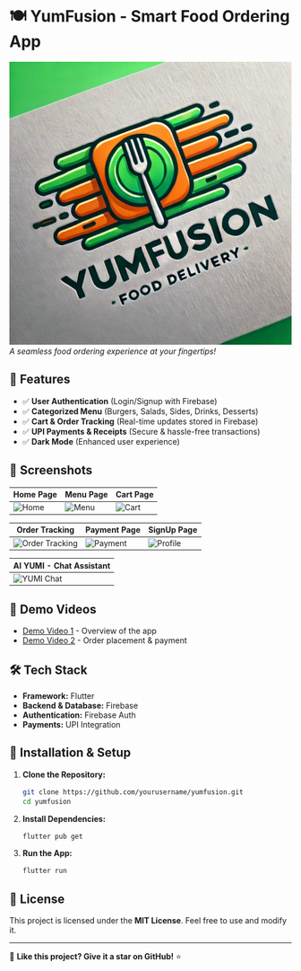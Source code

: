 # 🍽️ YumFusion - Smart Food Ordering App

![YumFusion Icon](lib/images/icon.png)  
*A seamless food ordering experience at your fingertips!*  

## 🚀 Features

- ✅ **User Authentication** (Login/Signup with Firebase)
- ✅ **Categorized Menu** (Burgers, Salads, Sides, Drinks, Desserts)
- ✅ **Cart & Order Tracking** (Real-time updates stored in Firebase)
- ✅ **UPI Payments & Receipts** (Secure & hassle-free transactions)
- ✅ **Dark Mode** (Enhanced user experience)

## 📸 Screenshots

| Home Page | Menu Page | Cart Page |
|-----------|----------|----------|
| ![Home](path/to/home_screen.png) | ![Menu](path/to/menu_screen.png) | ![Cart](path/to/cart_screen.png) |

| Order Tracking | Payment Page | SignUp Page |
|---------------|-------------|-------------|
| ![Order Tracking](path/to/order_tracking.png) | ![Payment](path/to/payment_screen.png) | ![Profile](path/to/profile_screen.png) |

| **AI YUMI - Chat Assistant** |
|------------------------------|
| ![YUMI Chat](path/to/yumi_chat_screen.png) |
## 🎥 Demo Videos

- [Demo Video 1](path/to/demo_video1.mp4) - Overview of the app
- [Demo Video 2](path/to/demo_video2.mp4) - Order placement & payment

## 🛠️ Tech Stack

- **Framework:** Flutter
- **Backend & Database:** Firebase
- **Authentication:** Firebase Auth
- **Payments:** UPI Integration

## 📲 Installation & Setup

1. **Clone the Repository:**
   ```bash
   git clone https://github.com/yourusername/yumfusion.git
   cd yumfusion
   ```
2. **Install Dependencies:**
   ```bash
   flutter pub get
   ```
3. **Run the App:**
   ```bash
   flutter run
   ```

## 🐜 License

This project is licensed under the **MIT License**. Feel free to use and modify it.

---

🌟 **Like this project? Give it a star on GitHub!** ⭐
